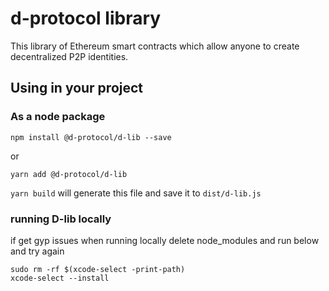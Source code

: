 # d-protocol library

This library of Ethereum smart contracts which allow anyone to create decentralized P2P identities. 

## Using in your project

### As a node package

```
npm install @d-protocol/d-lib --save
```
or
```
yarn add @d-protocol/d-lib
```

`yarn build` will generate this file and save it to `dist/d-lib.js`

### running D-lib locally

if get gyp issues when running locally delete node_modules and run below and try again

```
sudo rm -rf $(xcode-select -print-path)
xcode-select --install
```

